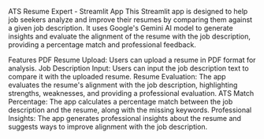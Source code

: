 ATS Resume Expert - Streamlit App
This Streamlit app is designed to help job seekers analyze and improve their resumes by comparing them against a given job description. It uses Google's Gemini AI model to generate insights and evaluate the alignment of the resume with the job description, providing a percentage match and professional feedback.

Features
PDF Resume Upload: Users can upload a resume in PDF format for analysis.
Job Description Input: Users can input the job description text to compare it with the uploaded resume.
Resume Evaluation: The app evaluates the resume's alignment with the job description, highlighting strengths, weaknesses, and providing a professional evaluation.
ATS Match Percentage: The app calculates a percentage match between the job description and the resume, along with the missing keywords.
Professional Insights: The app generates professional insights about the resume and suggests ways to improve alignment with the job description.
